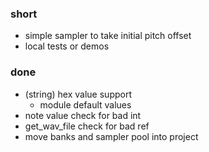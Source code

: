### short

- simple sampler to take initial pitch offset
- local tests or demos

### done

- (string) hex value support 
  - module default values
- note value check for bad int
- get_wav_file check for bad ref
- move banks and sampler pool into project
